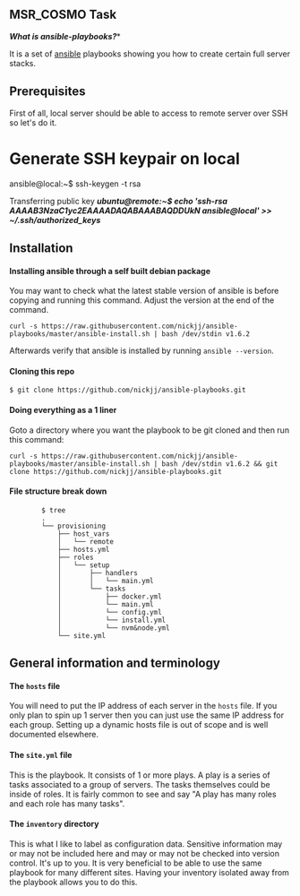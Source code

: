 ## MSR_COSMO Task

***What is ansible-playbooks?****

It is a set of [ansible](http://www.ansible.com/home) playbooks showing you how to create certain full server stacks.

## Prerequisites

First of all, local server should be able to access to remote server over SSH so let's do it.

# Generate SSH keypair on local
ansible@local:~$ ssh-keygen -t rsa

Transferring public key
***ubuntu@remote:~$ echo 'ssh-rsa AAAAB3NzaC1yc2EAAAADAQABAAABAQDDUkN ansible@local' >> ~/.ssh/authorized_keys***

## Installation

#### Installing ansible through a self built debian package

You may want to check what the latest stable version of ansible is before copying and running this command. Adjust the version at the end of the command.

`curl -s https://raw.githubusercontent.com/nickjj/ansible-playbooks/master/ansible-install.sh | bash /dev/stdin v1.6.2`

Afterwards verify that ansible is installed by running `ansible --version`.

#### Cloning this repo

`$ git clone https://github.com/nickjj/ansible-playbooks.git`

#### Doing everything as a 1 liner

Goto a directory where you want the playbook to be git cloned and then run this command:

`curl -s https://raw.githubusercontent.com/nickjj/ansible-playbooks/master/ansible-install.sh | bash /dev/stdin v1.6.2 && git clone https://github.com/nickjj/ansible-playbooks.git`

#### File structure break down

            $ tree
            .
            └── provisioning
                ├── host_vars
                │   └── remote
                ├── hosts.yml
                ├── roles
                │   └── setup
                │       ├── handlers
                │       │   └── main.yml
                │       └── tasks
                │           ├── docker.yml
                │           └── main.yml
                │           └── config.yml
                │           └── install.yml
                │           └── nvm&node.yml
                └── site.yml

 

## General information and terminology

#### The `hosts` file

You will need to put the IP address of each server in the `hosts` file. If you only plan to spin up 1 server then you can just use the same IP address for each group. Setting up a dynamic hosts file is out of scope and is well documented elsewhere.

#### The `site.yml` file

This is the playbook. It consists of 1 or more plays. A play is a series of tasks associated to a group of servers. The tasks themselves could be inside of roles. It is fairly common to see and say "A play has many roles and each role has many tasks".

#### The `inventory` directory

This is what I like to label as configuration data. Sensitive information may or may not be included here and may or may not be checked into version control. It's up to you. It is very beneficial to be able to use the same playbook for many different sites. Having your inventory isolated away from the playbook allows you to do this.

